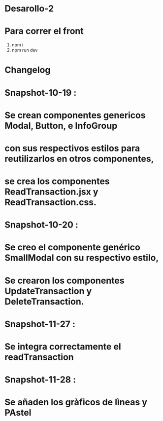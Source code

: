 # Desarollo-2
# Para correr el front
1. npm i
2. npm run dev

# Changelog

# Snapshot-10-19 :
# Se crean componentes genericos Modal, Button, e InfoGroup 
# con sus respectivos estilos para reutilizarlos en otros componentes, 
# se crea los componentes ReadTransaction.jsx y ReadTransaction.css.

# Snapshot-10-20 :
# Se creo el componente genérico SmallModal con su respectivo estilo,
# Se crearon los componentes UpdateTransaction y DeleteTransaction.

# Snapshot-11-27 :
# Se integra correctamente el readTransaction

# Snapshot-11-28 :
# Se añaden los gràficos de lìneas y PAstel